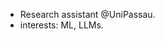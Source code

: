 - Research assistant @UniPassau.
- interests: ML, LLMs.
<!---
eigenAyoub/eigenAyoub is a ✨ special ✨ repository because its `README.md` (this file) appears on your GitHub profile.
You can click the Preview link to take a look at your changes.
--->
